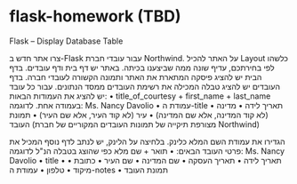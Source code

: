 # flask-homework (TBD)

Flask – Display Database Table

צרו אתר חדש ב-Flask עבור עובדי חברת Northwind.
על האתר להכיל Layout כלשהו לפי בחירתכם, עדיף שונה ממה שביצענו בכיתה.
באתר יש דף בית ודף עובדים.
בדף הבית יש להציג פיסקה המתארת את האתר ותמונה הקשורה לעובדי חברה.
בדף העובדים יש להציג טבלה המכילה את רשימת העובדים ממסד הנתונים.
עבור כל עובד יש להציג את העמודות הבאות:
•	title_of_courtesy + first_name + last_name בעמודה אחת. לדוגמה: Ms. Nancy Davolio
•	עמודת ה-title
•	תאריך לידה
•	מדינה (לא קוד המדינה, אלא שם המדינה)
•	עיר (לא קוד העיר, אלא שם העיר)
•	תמונת העובד (מצורפת תיקייה של תמונות העובדים המקוריים של חברת Northwind)

הגדירו את עמודת השם המלא כלינק. בלחיצה על הלינק, יש לנתב לדף נוסף המכיל את פרטי העובד הבאים: 
•	תואר + שם מלא כפי שהוצג בטבלה הנ"ל לדוגמה: Ms. Nancy Davolio
•	title
•	תאריך לידה
•	תאריך העסקה
•	שם המדינה
•	שם העיר
•	כתובת
•	מיקוד
•	טלפון
•	עמודת ה-notes
•	תמונת העובד
